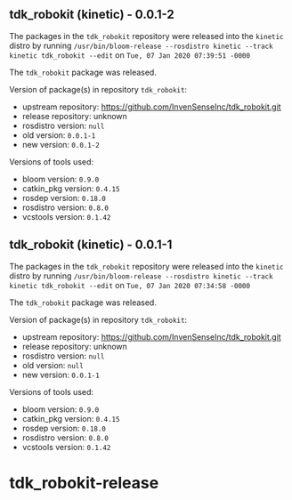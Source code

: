 ## tdk_robokit (kinetic) - 0.0.1-2

The packages in the `tdk_robokit` repository were released into the `kinetic` distro by running `/usr/bin/bloom-release --rosdistro kinetic --track kinetic tdk_robokit --edit` on `Tue, 07 Jan 2020 07:39:51 -0000`

The `tdk_robokit` package was released.

Version of package(s) in repository `tdk_robokit`:

- upstream repository: https://github.com/InvenSenseInc/tdk_robokit.git
- release repository: unknown
- rosdistro version: `null`
- old version: `0.0.1-1`
- new version: `0.0.1-2`

Versions of tools used:

- bloom version: `0.9.0`
- catkin_pkg version: `0.4.15`
- rosdep version: `0.18.0`
- rosdistro version: `0.8.0`
- vcstools version: `0.1.42`


## tdk_robokit (kinetic) - 0.0.1-1

The packages in the `tdk_robokit` repository were released into the `kinetic` distro by running `/usr/bin/bloom-release --rosdistro kinetic --track kinetic tdk_robokit --edit` on `Tue, 07 Jan 2020 07:34:58 -0000`

The `tdk_robokit` package was released.

Version of package(s) in repository `tdk_robokit`:

- upstream repository: https://github.com/InvenSenseInc/tdk_robokit.git
- release repository: unknown
- rosdistro version: `null`
- old version: `null`
- new version: `0.0.1-1`

Versions of tools used:

- bloom version: `0.9.0`
- catkin_pkg version: `0.4.15`
- rosdep version: `0.18.0`
- rosdistro version: `0.8.0`
- vcstools version: `0.1.42`


# tdk_robokit-release
